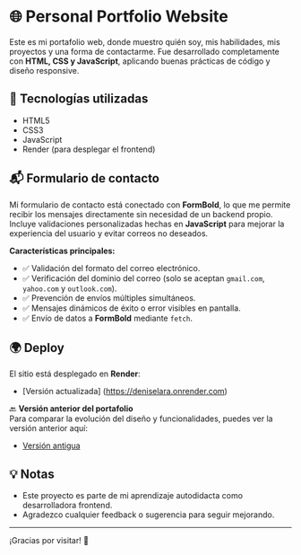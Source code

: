 # 🌐 Personal Portfolio Website
Este es mi portafolio web, donde muestro quién soy, mis habilidades, mis proyectos y una forma de contactarme. Fue desarrollado completamente con **HTML, CSS y JavaScript**, aplicando buenas prácticas de código y diseño responsive.


## 🚀 Tecnologías utilizadas
- HTML5
- CSS3
- JavaScript
- Render (para desplegar el frontend)


## 📬 Formulario de contacto

Mi formulario de contacto está conectado con **FormBold**, lo que me permite recibir los mensajes directamente sin necesidad de un backend propio.  
Incluye validaciones personalizadas hechas en **JavaScript** para mejorar la experiencia del usuario y evitar correos no deseados.

**Características principales:**
- ✅ Validación del formato del correo electrónico.  
- ✅ Verificación del dominio del correo (solo se aceptan `gmail.com`, `yahoo.com` y `outlook.com`).  
- ✅ Prevención de envíos múltiples simultáneos.  
- ✅ Mensajes dinámicos de éxito o error visibles en pantalla.  
- ✅ Envío de datos a **FormBold** mediante `fetch`.

## 🌍 Deploy
El sitio está desplegado en **Render**:
- [Versión actualizada] (https://deniselara.onrender.com)

🔙 **Versión anterior del portafolio**  
Para comparar la evolución del diseño y funcionalidades, puedes ver la versión anterior aquí:  
- [Versión antigua](https://portfolio-wn18.onrender.com)  


## 💡 Notas
- Este proyecto es parte de mi aprendizaje autodidacta como desarrolladora frontend.
- Agradezco cualquier feedback o sugerencia para seguir mejorando.

---

¡Gracias por visitar! 💜


